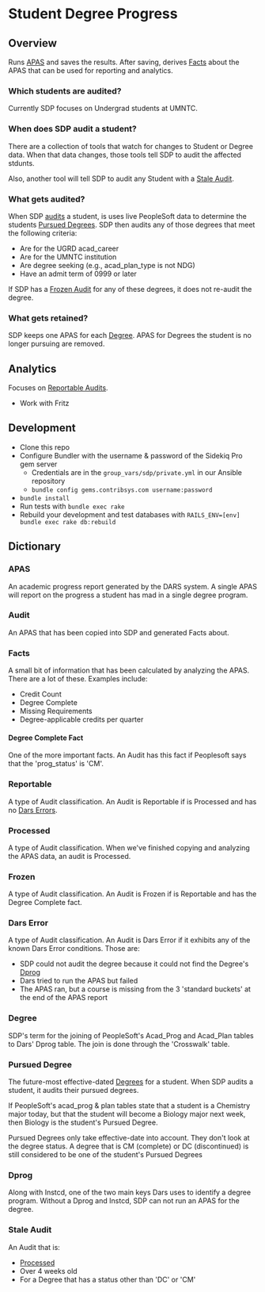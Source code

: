 Student Degree Progress
==========================

## Overview

Runs [APAS](#apas) and saves the results. After saving, derives [Facts](#facts) about the APAS that can be used for reporting and analytics.

### Which students are audited?

Currently SDP focuses on Undergrad students at UMNTC.

### When does SDP audit a student?

There are a collection of tools that watch for changes to Student or Degree data. When that data changes, those tools tell SDP to audit the affected stdunts.

Also, another tool will tell SDP to audit any Student with a [Stale Audit](#stale_audit).

### What gets audited?

When SDP [audits](#audit) a student, is uses live PeopleSoft data to determine the students [Pursued Degrees](#pursued_degree). SDP then audits any of those degrees that meet the following criteria:

- Are for the UGRD acad_career
- Are for the UMNTC institution
- Are degree seeking (e.g., acad_plan_type is not NDG)
- Have an admit term of 0999 or later

If SDP has a [Frozen Audit](#frozen) for any of these degrees, it does not re-audit the degree.

### What gets retained?

SDP keeps one APAS for each [Degree](#degree). APAS for Degrees the student is no longer pursuing are removed.

## Analytics

Focuses on [Reportable Audits](#reportable).

- Work with Fritz

## Development

- Clone this repo
- Configure Bundler with the username & password of the Sidekiq Pro gem server
  - Credentials are in the `group_vars/sdp/private.yml` in our Ansible repository
  - `bundle config gems.contribsys.com username:password`
- `bundle install`
- Run tests with `bundle exec rake`
- Rebuild your development and test databases with `RAILS_ENV=[env] bundle exec rake db:rebuild`

## Dictionary

### APAS<a name="apas"></a>

An academic progress report generated by the DARS system. A single APAS will report on the progress a student has mad in a single degree program.

### Audit<a name="audit"></a>

An APAS that has been copied into SDP and generated Facts about.

### Facts<a name="facts"></a>

A small bit of information that has been calculated by analyzing the APAS. There are a lot of these. Examples include:

- Credit Count
- Degree Complete
- Missing Requirements
- Degree-applicable credits per quarter

#### Degree Complete Fact

One of the more important facts. An Audit has this fact if Peoplesoft says that the 'prog_status' is 'CM'.

### Reportable<a name="reportable"></a>

A type of Audit classification. An Audit is Reportable if is Processed and has no [Dars Errors](#dars_error).

### Processed<a name="processed"></a>

A type of Audit classification. When we've finished copying and analyzing the APAS data, an audit is Processed.

### Frozen<a name="frozen"></a>

A type of Audit classification. An Audit is Frozen if is Reportable and has the Degree Complete fact.

### Dars Error<a name="dars_error"></a>

A type of Audit classification. An Audit is Dars Error if it exhibits any of the known Dars Error conditions. Those are:

- SDP could not audit the degree because it could not find the Degree's [Dprog](#dprog)
- Dars tried to run the APAS but failed
- The APAS ran, but a course is missing from the 3 'standard buckets' at the end of the APAS report

### Degree<a name="degree"></a>

SDP's term for the joining of PeopleSoft's Acad_Prog and Acad_Plan tables to Dars' Dprog table. The join is done through the 'Crosswalk' table.

### Pursued Degree<a name="pursued_degree"></a>

The future-most effective-dated [Degrees](#degree) for a student. When SDP audits a student, it audits their pursued degrees.

If PeopleSoft's acad_prog & plan tables state that a student is a Chemistry major today, but that the student will become a Biology major next week, then Biology is the student's Pursued Degree.

Pursued Degrees only take effective-date into account. They don't look at the degree status. A degree that is CM (complete) or DC (discontinued) is still considered to be one of the student's Pursued Degrees

### Dprog<a name="dprog"></a>

Along with Instcd, one of the two main keys Dars uses to identify a degree program. Without a Dprog and Instcd, SDP can not run an APAS for the degree.

### Stale Audit<a name="stale_audit"></a>

An Audit that is:
- [Processed](#processed)
- Over 4 weeks old
- For a Degree that has a status other than 'DC' or 'CM'
